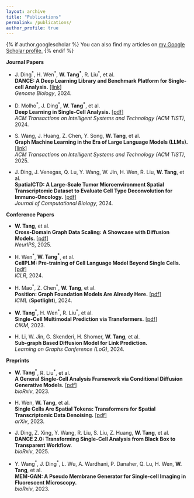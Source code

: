 ```yaml
---
layout: archive
title: "Publications"
permalink: /publications/
author_profile: true
---
```


{% if author.googlescholar %}
  You can also find my articles on <u><a href="{{author.googlescholar}}">my Google Scholar profile</a>.</u>
{% endif %}

<!-- {% include base_path %}

{% for post in site.publications reversed %}
  {% include archive-single.html %}
{% endfor %} -->

**Journal Papers**

* J. Ding<sup>\*</sup>, H. Wen<sup>\*</sup>, **W. Tang<sup>\*</sup>**, R. Liu<sup>\*</sup>, et al. \
  **DANCE: A Deep Learning Library and Benchmark Platform for Single-cell Analysis.** [[link]](https://genomebiology.biomedcentral.com/articles/10.1186/s13059-024-03211-z) \
  *Genome Biology*, 2024.

* D. Molho<sup>\*</sup>, J. Ding<sup>\*</sup>, **W. Tang<sup>\*</sup>**, et al. \
  **Deep Learning in Single-Cell Analysis.** [[pdf]](https://dl.acm.org/doi/abs/10.1145/3641284) \
  *ACM Transactions on Intelligent Systems and Technology (ACM TIST)*, 2024.

* S. Wang, J. Huang, Z. Chen, Y. Song, **W. Tang**, et al. \
  **Graph Machine Learning in the Era of Large Language Models (LLMs).** [[link]](https://dl.acm.org/doi/10.1145/3732786) \
  *ACM Transactions on Intelligent Systems and Technology (ACM TIST)*, 2025.

* J. Ding, J. Venegas, Q. Lu, Y. Wang, W. Jin, H. Wen, R. Liu, **W. Tang**, et al. \
  **SpatialCTD: A Large-Scale Tumor Microenvironment Spatial Transcriptomic Dataset to Evaluate Cell Type Deconvolution for Immuno-Oncology.** [[pdf]](https://www.biorxiv.org/content/10.1101/2023.04.11.536333v1) \
  *Journal of Computational Biology*, 2024.


**Conference Papers**

* **W. Tang**, et al. \
  **Cross-Domain Graph Data Scaling: A Showcase with Diffusion Models.** [[pdf]](https://arxiv.org/abs/2406.01899) \
  *NeurIPS*, 2025.

* H. Wen<sup>\*</sup>, **W. Tang<sup>\*</sup>**, et al. \
  **CellPLM: Pre-training of Cell Language Model Beyond Single Cells.** [[pdf]](https://openreview.net/forum?id=BKXvPDekud) \
  *ICLR*, 2024.

* H. Mao<sup>\*</sup>, Z. Chen<sup>\*</sup>, **W. Tang**, et al. \
  **Position: Graph Foundation Models Are Already Here.** [[pdf]](https://arxiv.org/abs/2402.02216) \
  *ICML* (**Spotlight**), 2024.

* **W. Tang<sup>\*</sup>**, H. Wen<sup>\*</sup>, R. Liu<sup>\*</sup>, et al. \
  **Single-Cell Multimodal Prediction via Transformers.** [[pdf]](https://arxiv.org/abs/2303.00233) \
  *CIKM*, 2023.

* H. Li, W. Jin, G. Skenderi, H. Shomer, **W. Tang**, et al. \
  **Sub-graph Based Diffusion Model for Link Prediction.** \
  *Learning on Graphs Conference (LoG)*, 2024.


**Preprints**

* **W. Tang<sup>\*</sup>**, R. Liu<sup>\*</sup>, et al. \
  **A General Single-Cell Analysis Framework via Conditional Diffusion Generative Models.** [[pdf]](https://www.biorxiv.org/content/10.1101/2023.10.13.562243v1) \
  *bioRxiv*, 2023.

* H. Wen, **W. Tang**, et al. \
  **Single Cells Are Spatial Tokens: Transformers for Spatial Transcriptomic Data Denoising.** [[pdf]](https://arxiv.org/abs/2302.03038) \
  *arXiv*, 2023.

* J. Ding, Z. Xing, Y. Wang, R. Liu, S. Liu, Z. Huang, **W. Tang**, et al. \
  **DANCE 2.0: Transforming Single-Cell Analysis from Black Box to Transparent Workflow.** \
  *bioRxiv*, 2025.

* Y. Wang<sup>\*</sup>, J. Ding<sup>\*</sup>, L. Wu, A. Wardhani, P. Danaher, Q. Lu, H. Wen, **W. Tang**, et al. \
  **MEM-GAN: A Pseudo Membrane Generator for Single-cell Imaging in Fluorescent Microscopy.** \
  *bioRxiv*, 2023.
